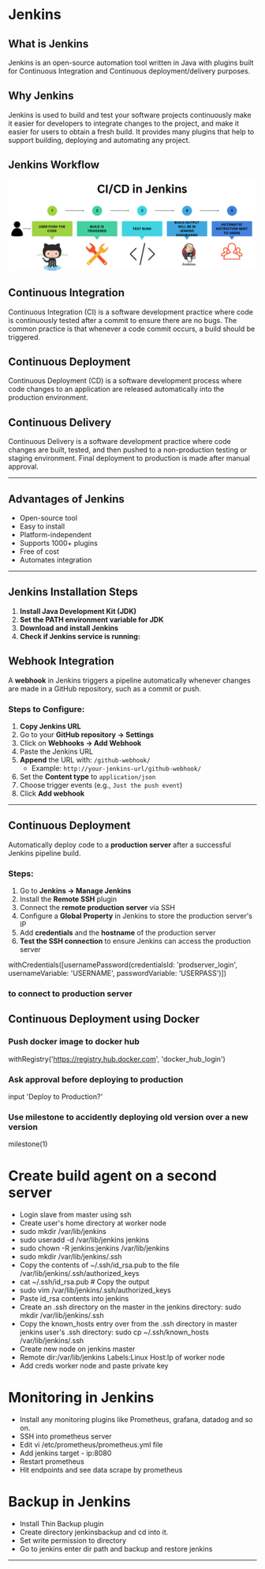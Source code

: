 # Jenkins

## What is Jenkins
Jenkins is an open-source automation tool written in Java with plugins built for Continuous Integration and Continuous deployment/delivery purposes.

## Why Jenkins
Jenkins is used to build and test your software projects continuously make it easier for developers to integrate changes to the project, and make it easier for users to obtain a fresh build. It provides many plugins that help to support building, deploying and automating any project.

## Jenkins Workflow

![alt text](image.png)


## Continuous Integration

Continuous Integration (CI) is a software development practice where code is continuously tested after a commit to ensure there are no bugs. The common practice is that whenever a code commit occurs, a build should be triggered.

## Continuous Deployment

Continuous Deployment (CD) is a software development process where code changes to an application are released automatically into the production environment.

## Continuous Delivery

Continuous Delivery is a software development practice where code changes are built, tested, and then pushed to a non-production testing or staging environment. Final deployment to production is made after manual approval.

---

##  Advantages of Jenkins

- Open-source tool
- Easy to install
- Platform-independent
- Supports 1000+ plugins
- Free of cost
- Automates integration

---

##  Jenkins Installation Steps

1. **Install Java Development Kit (JDK)**
2. **Set the PATH environment variable for JDK**
3. **Download and install Jenkins**
4. **Check if Jenkins service is running:**

##  Webhook Integration

A **webhook** in Jenkins triggers a pipeline automatically whenever changes are made in a GitHub repository, such as a commit or push.

### Steps to Configure:

1. **Copy Jenkins URL**
2. Go to your **GitHub repository → Settings**
3. Click on **Webhooks → Add Webhook**
4. Paste the Jenkins URL
5. **Append** the URL with: `/github-webhook/`
   - Example: `http://your-jenkins-url/github-webhook/`
6. Set the **Content type** to `application/json`
7. Choose trigger events (e.g., `Just the push event`)
8. Click **Add webhook**

---

##  Continuous Deployment

Automatically deploy code to a **production server** after a successful Jenkins pipeline build.

### Steps:

1. Go to **Jenkins → Manage Jenkins**
2. Install the **Remote SSH** plugin
3. Connect the **remote production server** via SSH
4. Configure a **Global Property** in Jenkins to store the production server's IP
5. Add **credentials** and the **hostname** of the production server
6. **Test the SSH connection** to ensure Jenkins can access the production server

withCredentials([usernamePassword(credentialsId: 'prodserver_login', usernameVariable: 'USERNAME', passwordVariable: 'USERPASS')]) 

### to connect to production server


## Continuous Deployment using Docker

### Push docker image to docker hub
 
  withRegistry('https://registry.hub.docker.com', 'docker_hub_login')

### Ask approval before deploying to production

  input 'Deploy to Production?'

### Use milestone to accidently deploying old version over a new version

  milestone(1)


# Create build agent on a second server

- Login slave from master using ssh
- Create user's home directory at worker node
- sudo mkdir /var/lib/jenkins
- sudo useradd -d /var/lib/jenkins jenkins
- sudo chown -R jenkins:jenkins /var/lib/jenkins
- sudo mkdir /var/lib/jenkins/.ssh
- Copy the contents of ~/.ssh/id_rsa.pub to the file /var/lib/jenkins/.ssh/authorized_keys
- cat ~/.ssh/id_rsa.pub # Copy the output
- sudo vim /var/lib/jenkins/.ssh/authorized_keys
- Paste id_rsa contents into jenkins
- Create an .ssh directory on the master in the jenkins directory: sudo mkdir /var/lib/jenkins/.ssh
- Copy the known_hosts entry over from the .ssh directory in master jenkins user's .ssh directory: sudo cp ~/.ssh/known_hosts /var/lib/jenkins/.ssh
- Create new node on jenkins master
- Remote dir:/var/lib/jenkins Labels:Linux Host:Ip of worker node
- Add creds worker node and paste private key

# Monitoring in Jenkins

- Install any monitoring plugins like Prometheus, grafana, datadog and so on.
- SSH into prometheus server
- Edit vi /etc/prometheus/prometheus.yml file
- Add jenkins target - ip:8080
- Restart prometheus
- Hit endpoints and see data scrape by prometheus

# Backup in Jenkins

- Install Thin Backup plugin
- Create directory jenkinsbackup and cd into it.
- Set write permission to directory
- Go to jenkins enter dir path and backup and restore jenkins
   
-------------------------------------------------------------------------------------------------------------------------------
